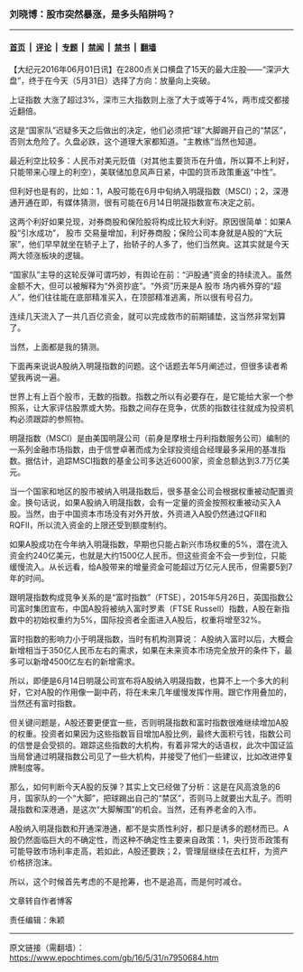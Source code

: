 ### 刘晓博：股市突然暴涨，是多头陷阱吗？

---

#### [首页](../../../..?n7950684) &nbsp;|&nbsp; [评论](../../../../../epoch-comment?n7950684) &nbsp;|&nbsp; [专题](../../../../../epoch-special?n7950684) &nbsp;|&nbsp; [禁闻](../../../../../epoch-news?n7950684) &nbsp;|&nbsp; [禁书](../../../../../books?n7950684) &nbsp;|&nbsp; [翻墙](https://github.com/gfw-breaker/nogfw/blob/master/README.md?n7950684)


<div class="post_content" id="artbody" itemprop="articleBody">
 <!-- article content begin -->
 <p>
  【大纪元2016年06月01日讯】在2800点关口横盘了15天的最大庄股——“深沪大盘”，终于在今天（5月31日）选择了方向：放量向上突破。
 </p>
 <p>
  <ok href="https://www.epochtimes.com/gb/tag/%E4%B8%8A%E8%AF%81%E6%8C%87%E6%95%B0.html">
   上证指数
  </ok>
  大涨了超过3%，深市三大指数则上涨了大于或等于4%，两市成交都接近翻倍。
 </p>
 <p>
  这是“国家队”迟疑多天之后做出的决定，他们必须把“球”大脚踢开自己的“禁区”，否则太危险了。久盘必跌，这个道理大家都知道。“主教练”当然也知道。
 </p>
 <p>
  最近利空比较多：人民币对美元贬值（对其他主要货币在升值，所以算不上利好，只能带来心理上的利空），美联储加息风声日紧，中国的货币政策重返“中性”。
 </p>
 <p>
  但利好也是有的，比如：1，A股可能在6月中旬纳入明晟指数（MSCI）；2，深港通开通在即，有媒体猜测，很有可能在6月14日明晟指数宣布决定之前。
 </p>
 <p>
  这两个利好如果兑现，对券商股和保险股将构成比较大利好。原因很简单：如果A股“引水成功”，
  <ok href="https://www.epochtimes.com/gb/tag/%E8%82%A1%E5%B8%82.html">
   股市
  </ok>
  交易量增加，利好券商股；保险公司本身就是A股的“大玩家”，他们早早就坐在轿子上了，抬轿子的人多了，他们当然爽。这其实就是今天两大领涨板块的逻辑。
 </p>
 <p>
  “国家队”主导的这轮反弹可谓巧妙，有舆论在前：“沪股通”资金的持续流入。虽然金额不大，但可以被解释为“外资抄底”。“外资”历来是A
  <ok href="https://www.epochtimes.com/gb/tag/%E8%82%A1%E5%B8%82.html">
   股市
  </ok>
  场内裤外穿的“超人”，他们往往能在底部精准买入，在顶部精准逃离，所以很有号召力。
 </p>
 <p>
  连续几天流入了一共几百亿资金，就可以完成救市的前期铺垫，这当然非常划算了。
 </p>
 <p>
  当然，上面都是我的猜测。
 </p>
 <p>
  下面再来说说A股纳入明晟指数的问题。这个话题去年5月阐述过，但很多读者希望我再说一遍。
 </p>
 <p>
  世界上有上百个股市，无数的指数。指数之所以有必要存在，是它能给大家一个参照系，让大家评估股票或大势。指数之间存在竞争，优质的指数往往就成为投资机构必须跟踪的参照物。
 </p>
 <p>
  明晟指数（MSCI）是由美国明晟公司（前身是摩根士丹利指数服务公司）编制的一系列金融市场指数，由于信誉卓著而成为全球投资组合经理最多采用的基准指数。据估计，追踪MSCI指数的基金公司多达近6000家，资金总额达到3.7万亿美元。
 </p>
 <p>
  当一个国家和地区的股市被纳入明晟指数后，很多基金公司会根据权重被动配置资金。换句话说，如果A股纳入明晟指数，会有一定量的资金按照权重被动买入A股。当然，由于中国资本市场没有对外开放，外资进入A股仍然通过QFII和RQFII，所以流入资金的上限还受到额度制约。
 </p>
 <p>
  如果A股成功在今年纳入明晟指数，早期也只能占新兴市场权重的5%，潜在流入资金约240亿美元，也就是大约1500亿人民币。但这些资金不会一步到位，只能缓慢流入。从长远看，给A股带来的增量资金可能超过万亿元人民币，但需要5到7年的时间。
 </p>
 <p>
  跟明晟指数构成竞争关系的是“富时指数”（FTSE），2015年5月26日，英国指数公司富时集团宣布，中国A股将被纳入富时罗素（FTSE Russell）指数，A股在新指数中的初始权重约为5%，国际投资者全面进入A股后，权重将增至32%。
 </p>
 <p>
  富时指数的影响力小于明晟指数，当时有机构测算说： A股纳入富时以后，大概会新增相当于350亿人民币左右的需求，如果在未来资本市场完全放开的条件下，最多可以新增4500亿左右的新增需求。
 </p>
 <p>
  所以，即便是6月14日明晟公司宣布将A股纳入明晟指数，也算不上一个多大的利好，它对A股的作用像一副中药，将在未来几年缓慢发挥作用。跟它作用叠加的，当然还有富时指数。
 </p>
 <p>
  但关键问题是，A股还要更便宜一些，否则明晟指数和富时指数很难继续增加A股的权重。投资者如果因为这些指数盲目增加A股比例，最终大面积亏钱，指数公司的信誉是会受损的。跟踪这些指数的大机构，有着非常大的话语权，此次中国证监当局曾通过明晟指数公司见了一些大机构，并接受了他们一些建议，比如改进停复牌制度等。
 </p>
 <p>
  那么，如何判断今天A股的反弹？其实上文已经做了分析：这是在风高浪急的6月，国家队的一个“大脚”，把球踢出自己的“禁区”，否则马上就要出大乱子。而明晟指数和深港通，是这次“大脚解围”的机会。当然，还有养老金的入市。
 </p>
 <p>
  A股纳入明晟指数和开通深港通，都不是实质性利好，都只是诱多的题材而已。A股仍然面临巨大的不确定性，而这种不确定性主要来自政策：1，央行货币政策有可能导致市场利率走高，若如此，A股还要跌；2，管理层继续在去杠杆，为资产价格挤泡沫。
 </p>
 <p>
  所以，这个时候首先考虑的不是抢筹，也不是追高，而是何时减仓。
 </p>
 <p>
  文章转自作者博客
 </p>
 <p>
  责任编辑：朱颖
 </p>
 <!-- article content end -->
 <div id="below_article_ad">
 </div>
</div>


---

原文链接（需翻墙）：https://www.epochtimes.com/gb/16/5/31/n7950684.htm